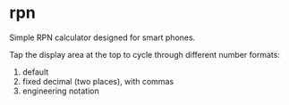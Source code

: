 # rpn

Simple RPN calculator designed for smart phones.

Tap the display area at the top to cycle through different number formats:

1. default
1. fixed decimal (two places), with commas
1. engineering notation
